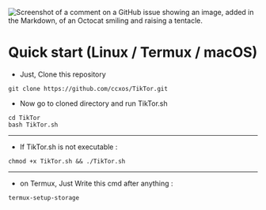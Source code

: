 ![Screenshot of a comment on a GitHub issue showing an image, added in the Markdown, of an Octocat smiling and raising a tentacle.](https://cdn.discordapp.com/attachments/1232987114652700717/1419116309010186281/Picsart_25-09-21_03-07-02-574.png?ex=68d0968d&is=68cf450d&hm=09677403cfa07dff9dc463c1a87e1c9b541d0949c3e7fa8deca4707c6a89b8a0&)



# Quick start (Linux / Termux / macOS)

- Just, Clone this repository

```
git clone https://github.com/ccxos/TikTor.git
```

- Now go to cloned directory and run TikTor.sh

```
cd TikTor
bash TikTor.sh
```


---

- If TikTor.sh is not executable :

```
chmod +x TikTor.sh && ./TikTor.sh
```

---

- on Termux, Just Write this cmd after anything :

```
termux-setup-storage
```
